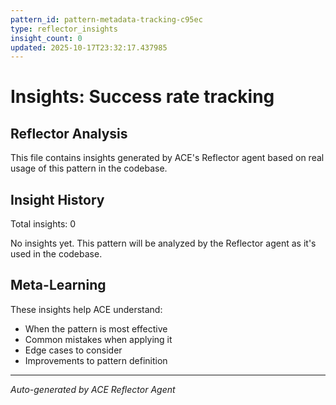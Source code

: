 ```yaml
---
pattern_id: pattern-metadata-tracking-c95ec
type: reflector_insights
insight_count: 0
updated: 2025-10-17T23:32:17.437985
---
```

# Insights: Success rate tracking

## Reflector Analysis

This file contains insights generated by ACE's Reflector agent based on real usage of this pattern in the codebase.

## Insight History

Total insights: 0

No insights yet. This pattern will be analyzed by the Reflector agent as it's used in the codebase.

## Meta-Learning

These insights help ACE understand:
- When the pattern is most effective
- Common mistakes when applying it
- Edge cases to consider
- Improvements to pattern definition

---

*Auto-generated by ACE Reflector Agent*
